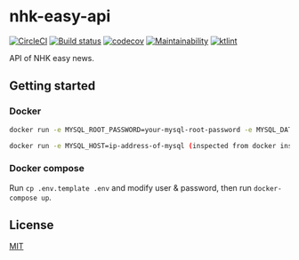 # nhk-easy-api 
[![CircleCI](https://circleci.com/gh/Frederick-S/nhk-easy-api.svg?style=shield)](https://circleci.com/gh/Frederick-S/nhk-easy-api) [![Build status](https://ci.appveyor.com/api/projects/status/wy3c4pjhnu58y0t2/branch/master?svg=true)](https://ci.appveyor.com/project/Frederick-S/nhk-easy-api/branch/master) [![codecov](https://codecov.io/gh/Frederick-S/nhk-easy-api/branch/master/graph/badge.svg)](https://codecov.io/gh/Frederick-S/nhk-easy-api) [![Maintainability](https://api.codeclimate.com/v1/badges/833bfaca0f7168f4ab30/maintainability)](https://codeclimate.com/github/Frederick-S/nhk-easy-api/maintainability) [![ktlint](https://img.shields.io/badge/code%20style-%E2%9D%A4-FF4081.svg)](https://ktlint.github.io/)

API of NHK easy news.

## Getting started
### Docker
```sh
docker run -e MYSQL_ROOT_PASSWORD=your-mysql-root-password -e MYSQL_DATABASE=nhk -e MYSQL_USER=your-mysql-user -e MYSQL_PASSWORD=your-mysql-user-password -p 3306:3306 -d mysql:8

docker run -e MYSQL_HOST=ip-address-of-mysql (inspected from docker inspect mysql-container) -e MYSQL_USER=your-mysql-user -e MYSQL_PASSWORD=your-mysql-user-password -p 8080:8080 xiaodanmao/nhk-easy-daily
```

### Docker compose
Run `cp .env.template .env` and modify user & password, then run `docker-compose up`.

## License
[MIT](LICENSE)
